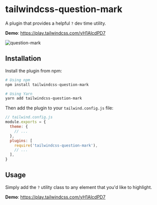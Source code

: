 # tailwindcss-question-mark

A plugin that provides a helpful `?` dev time utility.

**Demo**: https://play.tailwindcss.com/yH1AlcdPD7

![question-mark](https://user-images.githubusercontent.com/2526/100670075-44d5d300-3356-11eb-9d82-c0e41942f037.gif)


## Installation

Install the plugin from npm:

```sh
# Using npm
npm install tailwindcss-question-mark

# Using Yarn
yarn add tailwindcss-question-mark
```

Then add the plugin to your `tailwind.config.js` file:

```js
// tailwind.config.js
module.exports = {
  theme: {
    // ...
  },
  plugins: [
    require('tailwindcss-question-mark'),
    // ...
  ],
}
```

## Usage

Simply add the `?` utility class to any element that you'd like to highlight.

**Demo**: https://play.tailwindcss.com/yH1AlcdPD7